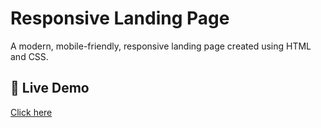 # Responsive Landing Page

A modern, mobile-friendly, responsive landing page created using HTML and CSS.

## 🔗 Live Demo  
[Click here](https://SuRu190.github.io/responsive-landing-page/)
